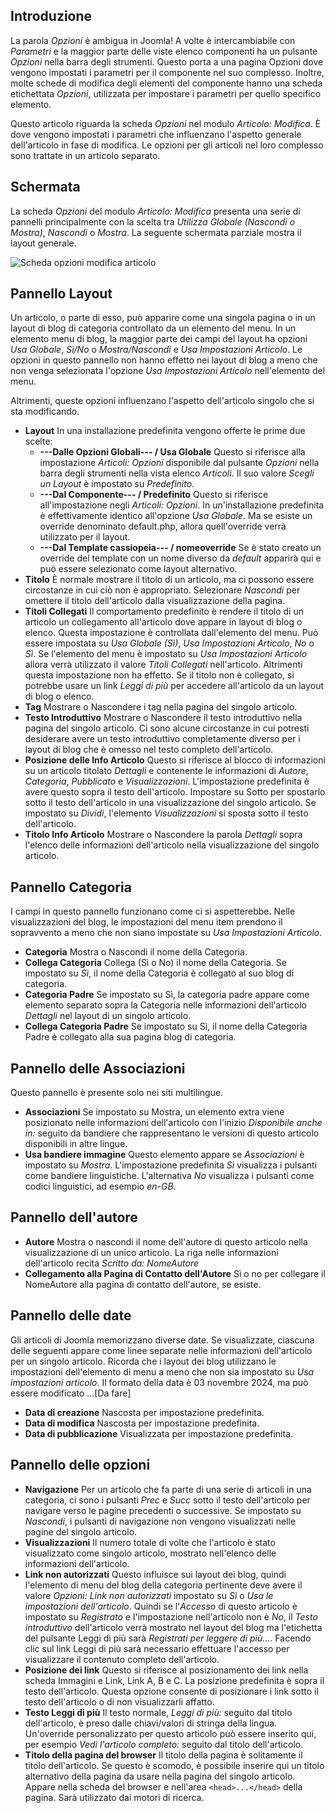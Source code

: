 <!-- Filename: J6.x:_Article_Options / Display title: Articolo: Modifica - Opzioni  -->

## Introduzione

La parola *Opzioni* è ambigua in Joomla! A volte è intercambiabile con *Parametri* e la maggior parte delle viste elenco componenti ha un pulsante *Opzioni* nella barra degli strumenti. Questo porta a una pagina Opzioni dove vengono impostati i parametri per il componente nel suo complesso. Inoltre, molte schede di modifica degli elementi del componente hanno una scheda etichettata *Opzioni*, utilizzata per impostare i parametri per quello specifico elemento.

Questo articolo riguarda la scheda *Opzioni* nel modulo *Articolo: Modifica*. È dove vengono impostati i parametri che influenzano l'aspetto generale dell'articolo in fase di modifica. Le opzioni per gli articoli nel loro complesso sono trattate in un articolo separato.

## Schermata

La scheda *Opzioni* del modulo *Articolo: Modifica* presenta una serie di pannelli principalmente con la scelta tra *Utilizza Globale (Nascondi o Mostra)*, *Nascondi* o *Mostra*. La seguente schermata parziale mostra il layout generale.

![Scheda opzioni modifica articolo](../../../en/images/articles/articles-edit-options-tab.png)

## Pannello Layout

Un articolo, o parte di esso, può apparire come una singola pagina o in un layout di blog di categoria controllato da un elemento del menu. In un elemento menu di blog, la maggior parte dei campi del layout ha opzioni *Usa Globale*, *Sì/No* o *Mostra/Nascondi* e *Usa Impostazioni Articolo*. Le opzioni in questo pannello non hanno effetto nei layout di blog a meno che non venga selezionata l'opzione *Usa Impostazioni Articolo* nell'elemento del menu.

Altrimenti, queste opzioni influenzano l'aspetto dell'articolo singolo che si sta modificando.

- **Layout** In una installazione predefinita vengono offerte le prime due scelte:
  - **---Dalle Opzioni Globali--- / Usa Globale** Questo si riferisce alla 
    impostazione *Articoli: Opzioni* disponibile dal pulsante *Opzioni* nella
    barra degli strumenti nella vista elenco *Articoli*. Il suo valore *Scegli un Layout* è impostato
    su *Predefinito*.
  - **---Dal Componente--- / Predefinito** Questo si riferisce all'impostazione negli
    *Articoli: Opzioni*. In un'installazione predefinita è effettivamente
    identico all'opzione *Usa Globale*. Ma se esiste un override denominato default.php, allora quell'override verrà utilizzato per il layout.
  - **---Dal Template cassiopeia--- / nomeoverride** Se è stato creato un override del template
    con un nome diverso da *default* apparirà qui e può essere selezionato come layout alternativo.
- **Titolo** È normale mostrare il titolo di un articolo, ma ci possono essere
  circostanze in cui ciò non è appropriato. Selezionare *Nascondi* per omettere
  il titolo dell'articolo dalla visualizzazione della pagina.
- **Titoli Collegati** Il comportamento predefinito è rendere il titolo di un articolo un collegamento
  all'articolo dove appare in layout di blog o elenco. Questa impostazione è
  controllata dall'elemento del menu. Può essere impostata su *Usa Globale (Sì)*,
  *Usa Impostazioni Articolo*, *No* o *Sì*. Se l'elemento del menu è impostato su
  *Usa Impostazioni Articolo* allora verrà utilizzato il valore *Titoli Collegati* nell'articolo.
  Altrimenti questa impostazione non ha effetto. Se il titolo non è collegato,
  si potrebbe usare un link *Leggi di più* per accedere all'articolo da un layout di blog o elenco.
- **Tag** Mostrare o Nascondere i tag nella pagina del singolo articolo.
- **Testo Introduttivo** Mostrare o Nascondere il testo introduttivo nella pagina del singolo articolo. Ci sono
  alcune circostanze in cui potresti desiderare avere un testo introduttivo completamente diverso per i layout di blog che è omesso nel testo completo dell'articolo.
- **Posizione delle Info Articolo** Questo si riferisce al blocco di informazioni su
  un articolo titolato *Dettagli* e contenente le informazioni di *Autore*, *Categoria*,
  *Pubblicato* e *Visualizzazioni*. L'impostazione predefinita è avere questo sopra il
  testo dell'articolo. Impostare su Sotto per spostarlo sotto il testo dell'articolo in una visualizzazione del singolo
  articolo. Se impostato su *Dividi*, l'elemento *Visualizzazioni* si sposta sotto il
  testo dell'articolo.
- **Titolo Info Articolo** Mostrare o Nascondere la parola *Dettagli* sopra l'elenco
  delle informazioni dell'articolo nella visualizzazione del singolo articolo.

## Pannello Categoria

I campi in questo pannello funzionano come ci si aspetterebbe. Nelle visualizzazioni del blog, le impostazioni del menu item prendono il sopravvento a meno che non siano impostate su *Usa Impostazioni Articolo*.

- **Categoria** Mostra o Nascondi il nome della Categoria.
- **Collega Categoria** Collega (Sì o No) il nome della Categoria. Se impostato su *Sì*, il nome della Categoria è collegato al suo blog di categoria.
- **Categoria Padre** Se impostato su Sì, la categoria padre appare come elemento separato sopra la Categoria nelle informazioni dell'articolo *Dettagli* nel layout di un singolo articolo.
- **Collega Categoria Padre** Se impostato su Sì, il nome della Categoria Padre è collegato alla sua pagina blog di categoria.

## Pannello delle Associazioni

Questo pannello è presente solo nei siti multilingue.

- **Associazioni** Se impostato su Mostra, un elemento extra viene posizionato nelle informazioni dell'articolo con l'inizio *Disponibile anche in:* seguito da bandiere che rappresentano le versioni di questo articolo disponibili in altre lingue.
- **Usa bandiere immagine** Questo elemento appare se *Associazioni* è impostato su *Mostra*. L'impostazione predefinita *Sì* visualizza i pulsanti come bandiere linguistiche. L'alternativa *No* visualizza i pulsanti come codici linguistici, ad esempio *en-GB*. 

## Pannello dell'autore

- **Autore** Mostra o nascondi il nome dell'autore di questo articolo nella visualizzazione di un unico articolo. La riga nelle informazioni dell'articolo recita *Scritto da: NomeAutore*
- **Collegamento alla Pagina di Contatto dell'Autore** Sì o no per collegare il NomeAutore alla pagina di contatto dell'autore, se esiste.

## Pannello delle date

Gli articoli di Joomla memorizzano diverse date. Se visualizzate, ciascuna delle seguenti appare come linee separate nelle informazioni dell'articolo per un singolo articolo. Ricorda che i layout dei blog utilizzano le impostazioni dell'elemento di menu a meno che non sia impostato su
*Usa impostazioni articolo*. Il formato della data è 03 novembre 2024, ma può essere modificato ...[Da fare]

- **Data di creazione** Nascosta per impostazione predefinita.
- **Data di modifica** Nascosta per impostazione predefinita.
- **Data di pubblicazione** Visualizzata per impostazione predefinita.

## Pannello delle opzioni

- **Navigazione** Per un articolo che fa parte di una serie di articoli in una categoria, ci sono i pulsanti *Prec* e *Succ* sotto il testo dell'articolo per navigare verso le pagine precedenti o successive. Se impostato su *Nascondi*, i pulsanti di navigazione non vengono visualizzati nelle pagine del singolo articolo.
- **Visualizzazioni** Il numero totale di volte che l'articolo è stato visualizzato come singolo articolo, mostrato nell'elenco delle informazioni dell'articolo.
- **Link non autorizzati** Questo influisce sui layout dei blog, quindi l'elemento di menu del blog della categoria pertinente deve avere il valore *Opzioni: Link non autorizzati* impostato su *Sì* o *Usa le impostazioni dell'articolo*. Quindi se l'*Accesso* di questo articolo è impostato su *Registrato* e l'impostazione nell'articolo non è *No*, il *Testo introduttivo* dell'articolo verrà mostrato nel layout del blog ma l'etichetta del pulsante Leggi di più sarà *Registrati per leggere di più...*. Facendo clic sul link Leggi di più sarà necessario effettuare l'accesso per visualizzare il contenuto completo dell'articolo.
- **Posizione dei link** Questo si riferisce al posizionamento dei link nella scheda Immagini e Link, Link A, B e C. La posizione predefinita è sopra il testo dell'articolo. Questa opzione consente di posizionare i link sotto il testo dell'articolo o di non visualizzarli affatto.
- **Testo Leggi di più** Il testo normale, *Leggi di più:* seguito dal titolo dell'articolo, è preso dalle chiavi/valori di stringa della lingua. Un'override personalizzato per questo articolo può essere inserito qui, per esempio *Vedi l'articolo completo:* seguito dal titolo dell'articolo.
- **Titolo della pagina del browser** Il titolo della pagina è solitamente il titolo dell'articolo. Se questo è scomodo, è possibile inserire qui un titolo alternativo della pagina da usare nella pagina del singolo articolo. Appare nella scheda del browser e nell'area `<head>...</head>` della pagina. Sarà utilizzato dai motori di ricerca.

